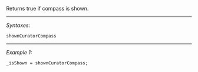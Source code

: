 Returns true if compass is shown.


---
*Syntaxes:*

`shownCuratorCompass`

---
*Example 1:*

```sqf
_isShown = shownCuratorCompass;
```